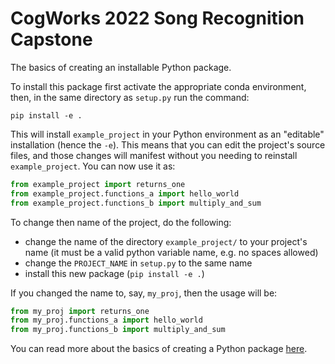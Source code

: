 # CogWorks 2022 Song Recognition Capstone

The basics of creating an installable Python package.

To install this package first activate the appropriate conda environment, then, in the same directory as `setup.py` run the command:

```shell
pip install -e .
```

This will install `example_project` in your Python environment as an "editable" installation (hence the `-e`). This means that you can edit the project's source files, and those changes will manifest without you needing to reinstall `example_project`. You can now use it as:

```python
from example_project import returns_one
from example_project.functions_a import hello_world
from example_project.functions_b import multiply_and_sum
```

To change then name of the project, do the following:
   - change the name of the directory `example_project/` to your project's name (it must be a valid python variable name, e.g. no spaces allowed)
   - change the `PROJECT_NAME` in `setup.py` to the same name
   - install this new package (`pip install -e .`)

If you changed the name to, say, `my_proj`, then the usage will be:

```python
from my_proj import returns_one
from my_proj.functions_a import hello_world
from my_proj.functions_b import multiply_and_sum
```

You can read more about the basics of creating a Python package [here](https://www.pythonlikeyoumeanit.com/Module5_OddsAndEnds/Modules_and_Packages.html).
